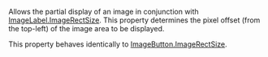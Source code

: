 Allows the partial display of an image in conjunction with
[ImageLabel.ImageRectSize](https://create.roblox.com/docs/reference/engine/classes/ImageLabel#ImageRectSize). This property determines the pixel offset
(from the top-left) of the image area to be displayed.

This property behaves identically to [ImageButton.ImageRectSize](https://create.roblox.com/docs/reference/engine/classes/ImageButton#ImageRectSize).